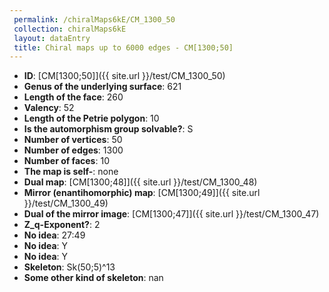 ```yaml
--- 
 permalink: /chiralMaps6kE/CM_1300_50 
 collection: chiralMaps6kE
 layout: dataEntry
 title: Chiral maps up to 6000 edges - CM[1300;50]
---
```


- **ID**: [CM[1300;50]]({{ site.url }}/test/CM_1300_50)
- **Genus of the underlying surface**: 621
- **Length of the face**: 260
- **Valency**: 52
- **Length of the Petrie polygon**: 10
- **Is the automorphism group solvable?**: S
- **Number of vertices**: 50
- **Number of edges**: 1300
- **Number of faces**: 10
- **The map is self-**: none
- **Dual map**: [CM[1300;48]]({{ site.url }}/test/CM_1300_48)
- **Mirror (enantihomorphic) map**: [CM[1300;49]]({{ site.url }}/test/CM_1300_49)
- **Dual of the mirror image**: [CM[1300;47]]({{ site.url }}/test/CM_1300_47)
- **Z_q-Exponent?**: 2
- **No idea**:  27:49
- **No idea**: Y
- **No idea**: Y
- **Skeleton**: Sk(50;5)^13
- **Some other kind of skeleton**: nan
